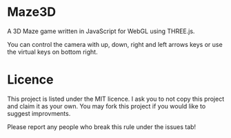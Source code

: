 Maze3D
======

A 3D Maze game written in JavaScript for WebGL using THREE.js.

You can control the camera with up, down, right and left arrows keys or use the virtual keys on bottom right.

Licence
======
This project is listed under the MIT licence. I ask you to not copy this project and claim it as your own. You may fork this project if you would like to suggest improvments. 

Please report any people who break this rule under the issues tab!
